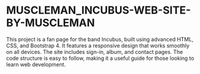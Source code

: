 # MUSCLEMAN_INCUBUS-WEB-SITE-BY-MUSCLEMAN
 This project is a fan page for the band Incubus, built using advanced HTML, CSS, and Bootstrap 4. It features a responsive design that works smoothly on all devices. The site includes sign-in, album, and contact pages. The code structure is easy to follow, making it a useful guide for those looking to learn web development.

